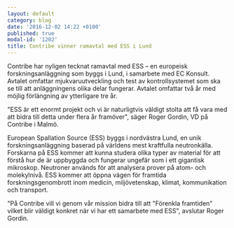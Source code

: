 ```yaml
---
layout: default
category: blog
date: '2016-12-02 14:22 +0100'
published: true
modal-id: '1202'
title: Contribe vinner ramavtal med ESS i Lund
---
```

Contribe har nyligen tecknat ramavtal med ESS – en europeisk forskningsanläggning som
byggs i Lund, i samarbete med EC Konsult. Avtalet omfattar mjukvaruutveckling och test av kontrollsystemet som ska se till att anläggningens olika delar fungerar. Avtalet omfattar två år med möjlig förlängning av ytterligare tre år. 

"ESS är ett enormt projekt och vi är naturligtvis väldigt stolta att få vara med att bidra till detta under flera år framöver", säger Roger Gordin, VD på Contribe i Malmö. 

European Spallation Source (ESS) byggs i nordvästra Lund, en unik forskningsanläggning baserad på världens mest kraftfulla neutronkälla. Forskarna på ESS kommer att kunna studera olika typer av material för att förstå hur de är uppbyggda och fungerar ungefär som i ett gigantisk mikroskop. Neutroner används för att analysera prover på atom- och molekylnivå. ESS kommer att öppna vägen för framtida forskningsgenombrott inom medicin, miljövetenskap, klimat, kommunikation och transport. 

"På Contribe vill vi genom vår mission bidra till att "Förenkla framtiden" vilket blir väldigt konkret när vi har ett samarbete med ESS", avslutar Roger Gordin. 
